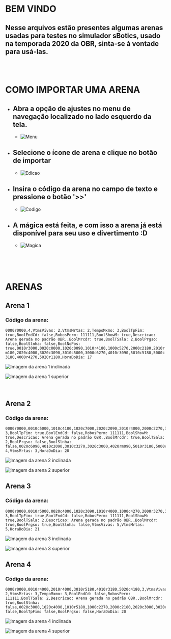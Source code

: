 # BEM VINDO

## Nesse arquivos estão presentes algumas arenas usadas para testes no simulador sBotics, usado na temporada 2020 da OBR, sinta-se à vontade para usá-las.
<br><br>

# COMO IMPORTAR UMA ARENA
* ## Abra a opção de ajustes no menu de navegação localizado no lado esquerdo  da tela.
  * ![Menu](/arenas_img/menu_esquerdo.png)

* ## Selecione o ícone de arena e clique no botão de importar
  * ![Edicao](/arenas_img/edicao_arena.png)

* ## Insira o código da arena no campo de texto e pressione o botão '>>'
  * ![Codigo](/arenas_img/codigo_arena.png)

* ## A mágica está feita, e com isso a arena já está disponível para seu uso e divertimento :D
  * ![Magica](/arenas_img/magica_feita.png)


<br><br><br>

# ARENAS


## **Arena 1**
### Código da arena:
```0000r0000,4,VtmsVivas: 2,VtmsMrtas: 2,TempoMxmo: 3,BoolTpFim: true,BoolEndCd: false,RobosPerm: 111111,BoolShowM: true,Descricao: Arena gerada no padrão OBR.,BoolMrcdr: true,BoolTSala: 2,BoolPrgso: false,BoolSlnha: false,BoolNoPos: true,0010r3000,0020c0000,1020c0090,1010r4180,1000c5270,2000c2180,2010rm180,2020c4000,3020c3090,3010c5000,3000c6270,4010r3090,5010c5180,5000c3180,4000r4270,5020r1180,HoraDoDia: 17```

![Imagem da arena 1 inclinada](/arenas_img/arena1.png)

![Imagem da arena 1 superior](/arenas_img/arena1_cima.png)
<br><br><br>

## **Arena 2**

### Código da arena:
```
0000r0000,0010c5000,1010c4180,1020c7000,2020c2090,2010r4000,2000c2270,3000r4090,4000c2180,5020c5180,3,TempoMxmo: 3,BoolTpFim: true,BoolEndCd: false,RobosPerm: 111111,BoolShowM: true,Descricao: Arena gerada no padrão OBR.,BoolMrcdr: true,BoolTSala: 2,BoolPrgso: false,BoolSlnha: false,0020c6090,4010c2090,3010c3270,3020c3000,4020rm090,5010r3180,5000c6270,VtmsVivas: 4,VtmsMrtas: 3,HoraDoDia: 20
```

![Imagem da arena 2 inclinada](/arenas_img/arena2.png)

![Imagem da arena 2 superior](/arenas_img/arena2_cima.png)

## **Arena 3**

### Código da arena:
```
0000r0000,0010r5000,0020c4000,1020c3090,1010r4000,1000c4270,2000r3270,3000c2180,3010c0090,2010c3270,2020c2000,3020r4090,4020c4090,4010r6000,4000c3270,5000c2180,5010r4000,5020r6180,3,TempoMxmo: 3,BoolTpFim: true,BoolEndCd: false,RobosPerm: 111111,BoolShowM: true,BoolTSala: 2,Descricao: Arena gerada no padrão OBR.,BoolMrcdr: true,BoolPrgso: true,BoolSlnha: false,VtmsVivas: 5,VtmsMrtas: 5,HoraDoDia: 21
```

![Imagem da arena 3 inclinada](/arenas_img/arena3.png)

![Imagem da arena 3 superior](/arenas_img/arena3_cima.png)

## **Arena 4**

### Código da arena:
```
0000r0000,0010r4000,2010r4000,3010r5180,4010r3180,5020c4180,3,VtmsVivas: 2,VtmsMrtas: 3,TempoMxmo: 3,BoolEndCd: false,RobosPerm: 111111,BoolTSala: 2,Descricao: Arena gerada no padrão OBR.,BoolMrcdr: true,BoolSlnha: false,0020c3000,1020c4090,1010r5180,1000c2270,2000c2180,2020c3000,3020c3090,3000c2270,4000c2180,4020c3000,BoolShowM: false,BoolTpFim: false,BoolPrgso: false,HoraDoDia: 20
```

![Imagem da arena 4 inclinada](/arenas_img/arena4.png)

![Imagem da arena 4 superior](/arenas_img/arena4_cima.png)
